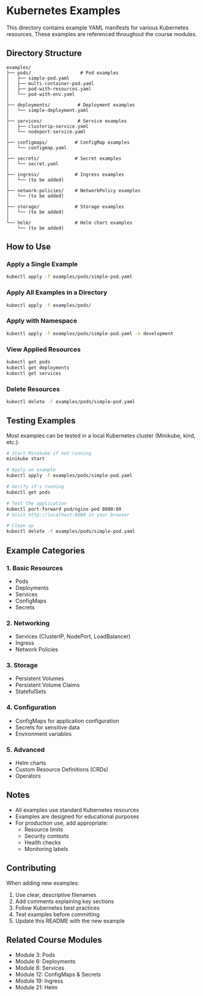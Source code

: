 # Kubernetes Examples

This directory contains example YAML manifests for various Kubernetes resources. These examples are referenced throughout the course modules.

## Directory Structure

```
examples/
├── pods/                  # Pod examples
│   ├── simple-pod.yaml
│   ├── multi-container-pod.yaml
│   ├── pod-with-resources.yaml
│   └── pod-with-env.yaml
│
├── deployments/          # Deployment examples
│   └── simple-deployment.yaml
│
├── services/             # Service examples
│   ├── clusterip-service.yaml
│   └── nodeport-service.yaml
│
├── configmaps/          # ConfigMap examples
│   └── configmap.yaml
│
├── secrets/             # Secret examples
│   └── secret.yaml
│
├── ingress/             # Ingress examples
│   └── (to be added)
│
├── network-policies/    # NetworkPolicy examples
│   └── (to be added)
│
├── storage/             # Storage examples
│   └── (to be added)
│
└── helm/                # Helm chart examples
    └── (to be added)
```

## How to Use

### Apply a Single Example

```bash
kubectl apply -f examples/pods/simple-pod.yaml
```

### Apply All Examples in a Directory

```bash
kubectl apply -f examples/pods/
```

### Apply with Namespace

```bash
kubectl apply -f examples/pods/simple-pod.yaml -n development
```

### View Applied Resources

```bash
kubectl get pods
kubectl get deployments
kubectl get services
```

### Delete Resources

```bash
kubectl delete -f examples/pods/simple-pod.yaml
```

## Testing Examples

Most examples can be tested in a local Kubernetes cluster (Minikube, kind, etc.):

```bash
# Start Minikube if not running
minikube start

# Apply an example
kubectl apply -f examples/pods/simple-pod.yaml

# Verify it's running
kubectl get pods

# Test the application
kubectl port-forward pod/nginx-pod 8080:80
# Visit http://localhost:8080 in your browser

# Clean up
kubectl delete -f examples/pods/simple-pod.yaml
```

## Example Categories

### 1. Basic Resources
- Pods
- Deployments
- Services
- ConfigMaps
- Secrets

### 2. Networking
- Services (ClusterIP, NodePort, LoadBalancer)
- Ingress
- Network Policies

### 3. Storage
- Persistent Volumes
- Persistent Volume Claims
- StatefulSets

### 4. Configuration
- ConfigMaps for application configuration
- Secrets for sensitive data
- Environment variables

### 5. Advanced
- Helm charts
- Custom Resource Definitions (CRDs)
- Operators

## Notes

- All examples use standard Kubernetes resources
- Examples are designed for educational purposes
- For production use, add appropriate:
  - Resource limits
  - Security contexts
  - Health checks
  - Monitoring labels

## Contributing

When adding new examples:
1. Use clear, descriptive filenames
2. Add comments explaining key sections
3. Follow Kubernetes best practices
4. Test examples before committing
5. Update this README with the new example

## Related Course Modules

- Module 3: Pods
- Module 6: Deployments
- Module 8: Services
- Module 12: ConfigMaps & Secrets
- Module 19: Ingress
- Module 21: Helm
